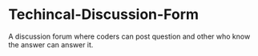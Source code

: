 # Techincal-Discussion-Form
A discussion forum where coders can post question and other who know the answer can answer it.
